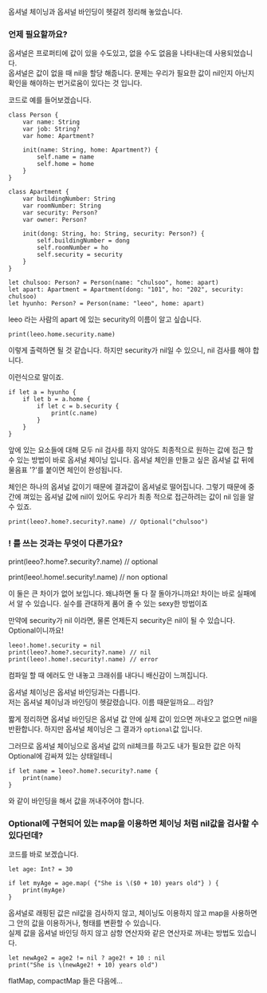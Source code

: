 ﻿옵셔널 체이닝과 옵셔널 바인딩이 헷갈려 정리해 놓았습니다.

### 언제 필요할까요?

옵셔널은 프로퍼티에 값이 있을 수도있고, 없을 수도 없음을 나타내는데 사용되었습니다.  
옵셔널은 값이 없을 때 nil을 할당 해줍니다. 
문제는 우리가 필요한 값이 nil인지 아닌지 확인을 해야하는 번거로움이 있다는 것 입니다.

코드로 예를 들어보겠습니다. 

```
class Person {
    var name: String
    var job: String?
    var home: Apartment?
    
    init(name: String, home: Apartment?) {
        self.name = name
        self.home = home
    }
}

class Apartment {
    var buildingNumber: String
    var roomNumber: String
    var security: Person?
    var owner: Person?
    
    init(dong: String, ho: String, security: Person?) {
        self.buildingNumber = dong
        self.roomNumber = ho
        self.security = security
    }
}

let chulsoo: Person? = Person(name: "chulsoo", home: apart)
let apart: Apartment = Apartment(dong: "101", ho: "202", security: chulsoo)
let hyunho: Person? = Person(name: "leeo", home: apart)
```
leeo 라는 사람의 apart 에 있는 security의 이름이 알고 싶습니다.

```
print(leeo.home.security.name)
```

이렇게 출력하면 될 것 같습니다. 
하지만 security가 nil일 수 있으니, nil 검사를 해야 합니다. 

이런식으로 말이죠.
```
if let a = hyunho {
    if let b = a.home {
        if let c = b.security {
            print(c.name)
        }
    }
}
```

앞에 있는 요소들에 대해 모두 nil 검사를 하지 않아도 최종적으로 원하는 값에 접근 할 수 있는 방법이 바로 옵셔널 체이닝 입니다.
옵셔널 체인을 만들고 싶은 옵셔널 값 뒤에 물음표 '?'를 붙이면 체인이 완성됩니다.

체인은 하나의 옵셔널 값이기 때문에 결과값이 옵셔널로 떨어집니다. 그렇기 때문에 중간에 껴있는 옵셔널 값에 nil이 있어도 우리가 최종 적으로 접근하려는 값이 nil 임을 알 수 있죠.
```
print(leeo?.home?.security?.name) // Optional("chulsoo")
```

### ! 를 쓰는 것과는 무엇이 다른가요?

print(leeo?.home?.security?.name) // optional

print(leeo!.home!.security!.name) // non optional

이 둘은 큰 차이가 없어 보입니다. 왜냐하면 둘 다 잘 돌아가니까요!
차이는 바로 실패에서 알 수 있습니다. 실수를 관대하게 품어 줄 수 있는 sexy한 방법이죠

만약에 security가 nil 이라면, 물론 언제든지 security은 nil이 될 수 있습니다. Optional이니까요!

```
leeo!.home!.security = nil
print(leeo?.home?.security?.name) // nil
print(leeo!.home!.security!.name) // error
```

컴파일 할 때 에러도 안 내놓고 크래쉬를 내다니 배신감이 느껴집니다.

옵셔널 체이닝은 옵셔널 바인딩과는 다릅니다.  
저는 옵셔널 체이닝과 바인딩이 헷갈렸습니다. 이름 때문일까요... 라임?

짧게 정리하면 옵셔널 바인딩은 옵셔널 값 안에 실제 값이 있으면 꺼내오고 없으면 nil을 반환합니다.
하지만 옵셔널 체이닝은 그 결과가 `optional`값 입니다. 

그러므로 옵셔널 체이닝으로 옵셔널 값의 nil체크를 하고도 내가 필요한 값은 아직 Optional에 감싸져 있는 상태일테니
```
if let name = leeo?.home?.security?.name {
    print(name)
}
```
와 같이 바인딩을 해서 값을 꺼내주어야 합니다.


### Optional에 구현되어 있는 map을 이용하면 체이닝 처럼 nil값을 검사할 수 있다던데?
코드를 바로 보겠습니다.
```
let age: Int? = 30

if let myAge = age.map( {"She is \($0 + 10) years old"} ) {
    print(myAge)
}
```
옵셔널로 래핑된 값은 nil값을 검사하지 않고, 체이닝도 이용하지 않고 map을 사용하면 그 안의 값을 이용하거나, 형태를 변환할 수 있습니다.  
실제 값을 옵셔널 바인딩 하지 않고 삼항 연산자와 같은 연산자로 꺼내는 방법도 있습니다.
```
let newAge2 = age2 != nil ? age2! + 10 : nil
print("She is \(newAge2! + 10) years old")
```

flatMap, compactMap 들은 다음에...


